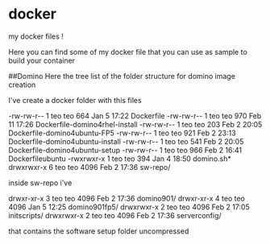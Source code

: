 # docker
my docker files !

Here you can find some of my docker file that you can use as sample to build your container

##Domino
Here the tree list of the folder structure for domino image creation

I've create a docker folder with this files


-rw-rw-r-- 1 teo teo  664 Jan  5 17:22 Dockerfile
-rw-rw-r-- 1 teo teo  970 Feb 11 17:26 Dockerfile-domino4rhel-install
-rw-rw-r-- 1 teo teo  203 Feb  2 20:05 Dockerfile-domino4ubuntu-FP5
-rw-rw-r-- 1 teo teo  921 Feb  2 23:13 Dockerfile-domino4ubuntu-install
-rw-rw-r-- 1 teo teo  541 Feb  2 20:05 Dockerfile-domino4ubuntu-setup
-rw-rw-r-- 1 teo teo  966 Feb  2 16:41 Dockerfileubuntu
-rwxrwxr-x 1 teo teo  394 Jan  4 18:50 domino.sh*
drwxrwxr-x 6 teo teo 4096 Feb  2 17:36 sw-repo/


inside sw-repo i've 

drwxr-xr-x 3 teo teo 4096 Feb  2 17:36 domino901/
drwxr-xr-x 4 teo teo 4096 Jan  5 12:25 domino901fp5/
drwxrwxr-x 2 teo teo 4096 Feb  2 17:05 initscripts/
drwxrwxr-x 2 teo teo 4096 Feb  2 17:36 serverconfig/

that contains the software setup folder uncompressed 
